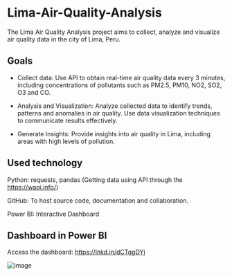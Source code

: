 # Lima-Air-Quality-Analysis

The Lima Air Quality Analysis project aims to collect, analyze and visualize air quality data in the city of Lima, Peru.

## Goals

* Collect data: Use API to obtain real-time air quality data every 3 minutes, including concentrations of pollutants such as PM2.5, PM10, NO2, SO2, O3 and CO.

* Analysis and Visualization: Analyze collected data to identify trends, patterns and anomalies in air quality. Use data visualization techniques to communicate results effectively.

* Generate Insights: Provide insights into air quality in Lima, including areas with high levels of pollution.

## Used technology

Python: requests, pandas (Getting data using API through the <https://waqi.info/>)

GitHub: To host source code, documentation and collaboration.

Power BI: Interactive Dashboard

## Dashboard in Power BI

Access the dashboard: <https://lnkd.in/dCTqgDYj>

![image](https://github.com/haroldeustaquio/Lima-Air-Quality-Analysis/assets/138983271/d5a81154-e7a6-4336-a7f3-a5ffa5165548)
